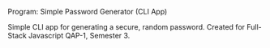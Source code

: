Program: Simple Password Generator (CLI App)

Simple CLI app for generating a secure, random password. Created for Full-Stack Javascript QAP-1, Semester 3. 
